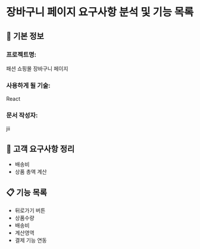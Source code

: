 # 장바구니 페이지 요구사항 분석 및 기능 목록

## 📌 기본 정보
### 프로젝트명: 
패션 쇼핑몰 장바구니 페이지

### 사용하게 될 기술: 
React

### 문서 작성자: 
jii

## 📝 고객 요구사항 정리
- 배송비
- 상품 총액 계산

## 📋 기능 목록
- 뒤로가기 버튼
- 상품수량
- 배송비
- 계산영역
- 결제 기능 연동

